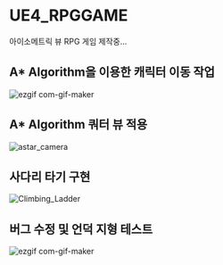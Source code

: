 # UE4_RPGGAME
아이소메트릭 뷰 RPG 게임 제작중...

## A* Algorithm을 이용한 캐릭터 이동 작업
![ezgif com-gif-maker](https://user-images.githubusercontent.com/77636255/203097012-78140712-63c3-4380-986d-3577b03dc844.gif)

## A* Algorithm 쿼터 뷰 적용
![astar_camera](https://user-images.githubusercontent.com/77636255/203580350-46c3958c-c2c3-4890-9ce0-7b0e31085ccd.gif)

## 사다리 타기 구현
![Climbing_Ladder](https://user-images.githubusercontent.com/77636255/203580420-f2c917f8-1b7f-406d-a521-6ac9b09e8dfa.gif)

## 버그 수정 및 언덕 지형 테스트
![ezgif com-gif-maker](https://user-images.githubusercontent.com/77636255/203820094-69535008-406d-455d-9eb9-be98dc933540.gif)
